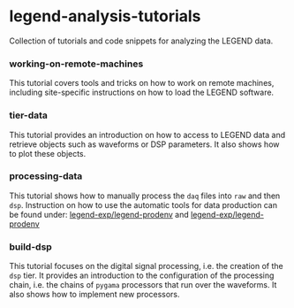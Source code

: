 # legend-analysis-tutorials
Collection of tutorials and code snippets for analyzing the LEGEND data.

### working-on-remote-machines

This tutorial covers tools and tricks on how to work on remote machines,
including site-specific instructions on how to load the LEGEND software.

### tier-data

This tutorial provides an introduction on how to access to LEGEND data and
retrieve objects such as waveforms or DSP parameters. It also shows how to plot
these objects.

### processing-data

This tutorial shows how to manually process the `daq` files into `raw` and then `dsp`. 
Instruction on how to use the automatic tools for data production can be found
under: [legend-exp/legend-prodenv](https://github.com/legend-exp/legend-prodenv) and
[legend-exp/legend-prodenv](https://github.com/legend-exp/legend-dataflow-hades)

### build-dsp

This tutorial focuses on the digital signal processing, i.e. the creation of the
`dsp` tier. It provides an introduction to the configuration of the processing
chain, i.e. the chains of `pygama` processors that run over the waveforms. It
also shows how to implement new processors.
